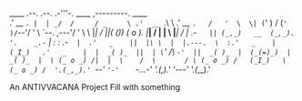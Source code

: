    ____    .--.   .--.     .-'''-.    ____   ,---------.    ____     
 .'  __ `. |  | _/  /     / _     \ .'  __ `.\          \ .'  __ `.  
/   '  \  \| (`' ) /     (`' )/`--'/   '  \  \`--.  ,---'/   '  \  \ 
|___|  /  ||(_ ()_)     (_ o _).   |___|  /  |   |   \   |___|  /  | 
   _.-`   || (_,_)   __  (_,_). '.    _.-`   |   :_ _:      _.-`   | 
.'   _    ||  |\ \  |  |.---.  \  :.'   _    |   (_I_)   .'   _    | 
|  _( )_  ||  | \ `'   /\    `-'  ||  _( )_  |  (_(=)_)  |  _( )_  | 
\ (_ o _) /|  |  \    /  \       / \ (_ o _) /   (_I_)   \ (_ o _) / 
 '.(_,_).' `--'   `'-'    `-...-'   '.(_,_).'    '---'    '.(_,_).'  
                                                                     
An ANTIVVACANA Project
Fill with something